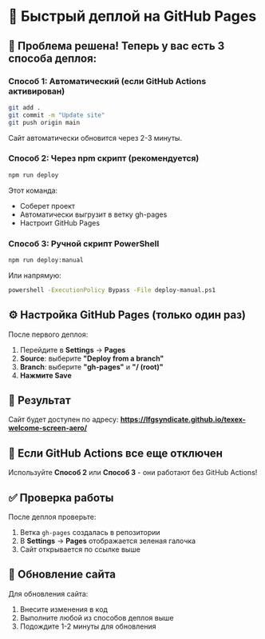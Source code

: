 # 🚀 Быстрый деплой на GitHub Pages

## 🎯 Проблема решена! Теперь у вас есть 3 способа деплоя:

### Способ 1: Автоматический (если GitHub Actions активирован)
```bash
git add .
git commit -m "Update site"
git push origin main
```
Сайт автоматически обновится через 2-3 минуты.

### Способ 2: Через npm скрипт (рекомендуется)
```bash
npm run deploy
```
Этот команда:
- Соберет проект
- Автоматически выгрузит в ветку gh-pages
- Настроит GitHub Pages

### Способ 3: Ручной скрипт PowerShell
```bash
npm run deploy:manual
```
Или напрямую:
```bash
powershell -ExecutionPolicy Bypass -File deploy-manual.ps1
```

## ⚙️ Настройка GitHub Pages (только один раз)

После первого деплоя:
1. Перейдите в **Settings** → **Pages**
2. **Source**: выберите **"Deploy from a branch"**
3. **Branch**: выберите **"gh-pages"** и **"/ (root)"**
4. **Нажмите Save**

## 🔗 Результат

Сайт будет доступен по адресу:
**https://lfgsyndicate.github.io/texex-welcome-screen-aero/**

## 🚨 Если GitHub Actions все еще отключен

Используйте **Способ 2** или **Способ 3** - они работают без GitHub Actions!

## ✅ Проверка работы

После деплоя проверьте:
1. Ветка `gh-pages` создалась в репозитории
2. В **Settings** → **Pages** отображается зеленая галочка
3. Сайт открывается по ссылке выше

## 🔄 Обновление сайта

Для обновления сайта:
1. Внесите изменения в код
2. Выполните любой из способов деплоя выше
3. Подождите 1-2 минуты для обновления